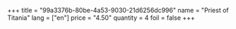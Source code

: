 +++
title = "99a3376b-80be-4a53-9030-21d6256dc996"
name = "Priest of Titania"
lang = ["en"]
price = "4.50"
quantity = 4
foil = false
+++
